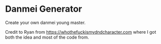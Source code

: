 # Danmei Generator
Create your own danmei young master.

Credit to Ryan from https://whothefuckismydndcharacter.com where I got both the idea and most of the code from.
